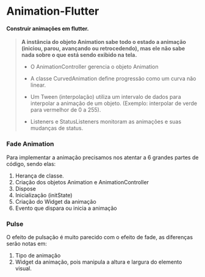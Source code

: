 # Animation-Flutter

<h4>Construir animações em flutter.</h4>

<blockquote>
  <b>A instância do objeto Animation sabe todo o estado a animação (iniciou, parou, avançando ou retrocedendo), mas ele não sabe nada sobre o que está sendo exibido na tela.</b>
  
  - O AnimationController gerencia o objeto Animation
  
  - A classe CurvedAnimation define progressão como um curva não linear.
  
  - Um Tween (interpolação) utiliza um intervalo de dados para interpolar
  a animação de um objeto. (Exemplo: interpolar de verde para
  vermelhor de 0 a 255).

  - Listeners e StatusListeners monitoram as animações e suas
  mudanças de status.
</blockquote>


<h3>Fade Animation</h3>

<p>Para implementar a animação precisamos nos atentar a 6 grandes partes de código, sendo elas:

1. Herança de classe.
2. Criação dos objetos Animation e
AnimationController
3. Dispose
4. Inicialização (initState)
5. Criação do Widget da animação
6. Evento que dispara ou inicia a animação</p>

<h3>Pulse</h3>

<p>O efeito de pulsação é muito parecido
com o efeito de fade, as diferenças serão
notas em:

1. Tipo de animação
2. Widget da animação, pois manipula a
altura e largura do elemento visual.</p>
